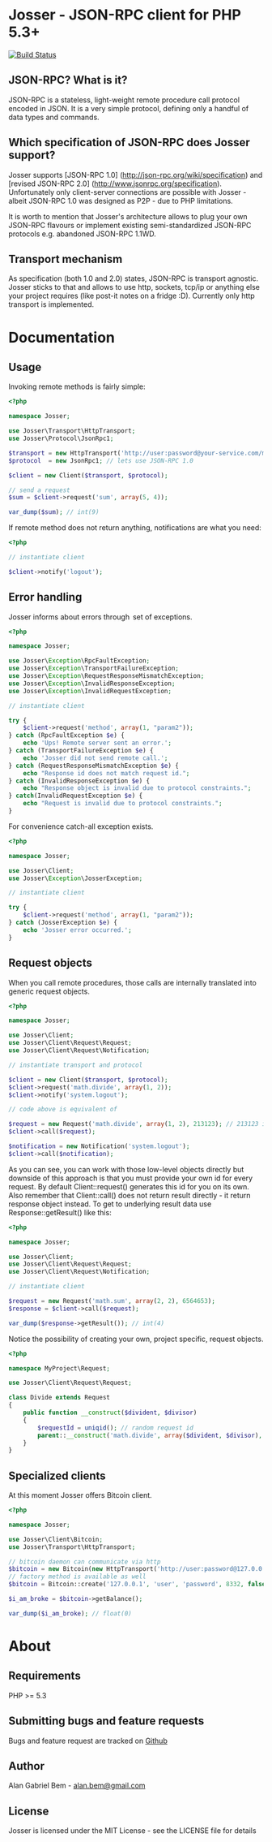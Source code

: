 Josser - JSON-RPC client for PHP 5.3+
=====================================

[![Build Status](https://secure.travis-ci.org/alanbem/Josser.png?branch=master)](http://travis-ci.org/alanbem/Josser)

JSON-RPC? What is it?
---------------------

JSON-RPC is a stateless, light-weight remote procedure call protocol encoded in JSON. It is a very simple
protocol, defining only a handful of data types and commands.

Which specification of JSON-RPC does Josser support?
----------------------------------------------------

Josser supports [JSON-RPC 1.0] (http://json-rpc.org/wiki/specification) and
[revised JSON-RPC 2.0] (http://www.jsonrpc.org/specification). Unfortunately only client-server
connections are possible with Josser - albeit JSON-RPC 1.0 was designed as P2P - due to PHP limitations.

It is worth to mention that Josser's architecture allows to plug your own JSON-RPC flavours or implement existing
semi-standardized JSON-RPC protocols e.g. abandoned JSON-RPC 1.1WD.

Transport mechanism
-------------------

As specification (both 1.0 and 2.0) states, JSON-RPC is transport agnostic. Josser sticks to that and allows to use
http, sockets, tcp/ip or anything else your project requires (like post-it notes on a fridge :D).
Currently only http transport is implemented.

Documentation
=============

Usage
-----

Invoking remote methods is fairly simple:

```php
<?php

namespace Josser;

use Josser\Transport\HttpTransport;
use Josser\Protocol\JsonRpc1;

$transport = new HttpTransport('http://user:password@your-service.com/math:8888'); // RPC over http
$protocol  = new JsonRpc1; // lets use JSON-RPC 1.0

$client = new Client($transport, $protocol);

// send a request
$sum = $client->request('sum', array(5, 4));

var_dump($sum); // int(9)
```

If remote method does not return anything, notifications are what you need:

```php
<?php

// instantiate client

$client->notify('logout');
```

Error handling
--------------

Josser informs about errors through  set of exceptions.
 
```php
<?php

namespace Josser;

use Josser\Exception\RpcFaultException;
use Josser\Exception\TransportFailureException;
use Josser\Exception\RequestResponseMismatchException;
use Josser\Exception\InvalidResponseException;
use Josser\Exception\InvalidRequestException;

// instantiate client

try {
    $client->request('method', array(1, "param2"));
} catch (RpcFaultException $e) {
    echo 'Ups! Remote server sent an error.';
} catch (TransportFailureException $e) {
    echo 'Josser did not send remote call.';
} catch (RequestResponseMismatchException $e) {
    echo "Response id does not match request id.";
} catch (InvalidResponseException $e) {
    echo "Response object is invalid due to protocol constraints.";
} catch(InvalidRequestException $e) {
    echo "Request is invalid due to protocol constraints.";
}              
```

For convenience catch-all exception exists.
  
```php
<?php

namespace Josser;

use Josser\Client;
use Josser\Exception\JosserException;

// instantiate client

try {
    $client->request('method', array(1, "param2"));
} catch (JosserException $e) {
    echo 'Josser error occurred.';
}           
```

Request objects
---------------

When you call remote procedures, those calls are internally translated into generic request objects.

```php
<?php

namespace Josser;

use Josser\Client;
use Josser\Client\Request\Request;
use Josser\Client\Request\Notification;

// instantiate transport and protocol

$client = new Client($transport, $protocol);
$client->request('math.divide', array(1, 2));
$client->notify('system.logout');

// code above is equivalent of

$request = new Request('math.divide', array(1, 2), 213123); // 213123 is a request identifier
$client->call($request);

$notification = new Notification('system.logout');
$client->call($notification);
```

As you can see, you can work with those low-level objects directly but downside of this approach is that you must provide your
own id for every request. By default Client::request() generates this id for you on its own.
Also remember that Client::call() does not return result directly - it return response object instead. To get to
underlying result data use Response::getResult() like this:

```php
<?php

namespace Josser;

use Josser\Client;
use Josser\Client\Request\Request;
use Josser\Client\Request\Notification;

// instantiate client

$request = new Request('math.sum', array(2, 2), 6564653);
$response = $client->call($request);

var_dump($response->getResult()); // int(4)
```

Notice the possibility of creating your own, project specific, request objects.

```php
<?php

namespace MyProject\Request;

use Josser\Client\Request\Request;

class Divide extends Request
{
    public function __construct($divident, $divisor)
    {
        $requestId = uniqid(); // random request id
        parent::__construct('math.divide', array($divident, $divisor), $requestId);
    }
}
```

Specialized clients
-------------------

At this moment Josser offers Bitcoin client.

```php
<?php

namespace Josser;

use Josser\Client\Bitcoin;
use Josser\Transport\HttpTransport;

// bitcoin daemon can communicate via http
$bitcoin = new Bitcoin(new HttpTransport('http://user:password@127.0.0.1:8332'));
// factory method is available as well
$bitcoin = Bitcoin::create('127.0.0.1', 'user', 'password', 8332, false);

$i_am_broke = $bitcoin->getBalance();

var_dump($i_am_broke); // float(0)
```

About
=====

Requirements
------------

PHP >= 5.3

Submitting bugs and feature requests
------------------------------------

Bugs and feature request are tracked on [Github](https://github.com/alanbem/josser/issues)

Author
------

Alan Gabriel Bem - <alan.bem@gmail.com>

License
-------

Josser is licensed under the MIT License - see the LICENSE file for details
